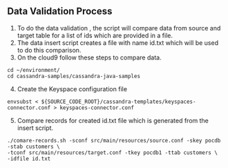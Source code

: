 ## Data Validation Process
1. To do the data validation , the script will compare data from source and target table for a list of ids which are provided in a file. 
2. The data insert script creates a file with name id.txt which will be used to do this comparison. 
3. On the cloud9 follow these steps to compare data. 
```shell
cd ~/environment/
cd cassandra-samples/cassandra-java-samples
```
4. Create the Keyspace configuration file
```shell
envsubst < ${SOURCE_CODE_ROOT}/cassandra-templates/keyspaces-connector.conf > keyspaces-connector.conf 
```
5. Compare records for created id.txt file which is generated from the insert script. 
```shell
./comare-records.sh -sconf src/main/resources/source.conf -skey pocdb -stab customers \
-tconf src/main/resources/target.conf -tkey pocdb1 -ttab customers \
-idfile id.txt
```